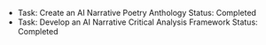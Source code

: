 - Task: Create an AI Narrative Poetry Anthology
  Status: Completed
- Task: Develop an AI Narrative Critical Analysis Framework
  Status: Completed
